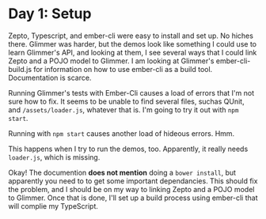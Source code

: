 # Day 1: Setup

Zepto, Typescript, and ember-cli were easy to install and set up. No
hiches there.  Glimmer was harder, but the demos look like something I
could use to learn Glimmer's API, and looking at them, I see several
ways that I could link Zepto and a POJO model to Glimmer. I am looking
at Glimmer's ember-cli-build.js for information on how to use
ember-cli as a build tool. Documentation is scarce.

Running Glimmer's tests with Ember-Cli causes a load of errors that
I'm not sure how to fix. It seems to be unable to find several files,
suchas QUnit, and `/assets/loader.js`, whatever that is. I'm going to
try it out with `npm start`.

Running with `npm start` causes another load of hideous errors. Hmm.

This happens when I try to run the demos, too. Apparently, it really
needs `loader.js`, which is missing.

Okay! The documention **does not mention** doing a `bower install`,
but apparently you need to to get some important dependancies. This
should fix the problem, and I should be on my way to linking Zepto and
a POJO model to Glimmer. Once that is done, I'll set up a build
process using ember-cli that will complie my TypeScript.
